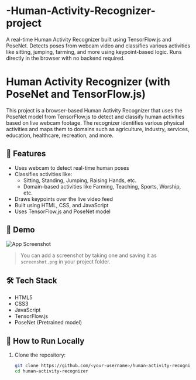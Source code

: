 # -Human-Activity-Recognizer-project
A real-time Human Activity Recognizer built using TensorFlow.js and PoseNet. Detects poses from webcam video and classifies various activities like sitting, jumping, farming, and more using keypoint-based logic. Runs directly in the browser with no backend required.



# Human Activity Recognizer (with PoseNet and TensorFlow.js)

This project is a browser-based Human Activity Recognizer that uses the PoseNet model from TensorFlow.js to detect and classify human activities based on live webcam footage. The recognizer identifies various physical activities and maps them to domains such as agriculture, industry, services, education, healthcare, recreation, and more.

## 🚀 Features

- Uses webcam to detect real-time human poses
- Classifies activities like:
  - Sitting, Standing, Jumping, Raising Hands, etc.
  - Domain-based activities like Farming, Teaching, Sports, Worship, etc.
- Draws keypoints over the live video feed
- Built using HTML, CSS, and JavaScript
- Uses TensorFlow.js and PoseNet model

## 📸 Demo

![App Screenshot](screenshot.png)

> You can add a screenshot by taking one and saving it as `screenshot.png` in your project folder.

## 🛠️ Tech Stack

- HTML5
- CSS3
- JavaScript
- TensorFlow.js
- PoseNet (Pretrained model)

## 🔧 How to Run Locally

1. Clone the repository:
   ```bash
   git clone https://github.com/<your-username>/human-activity-recognizer.git
   cd human-activity-recognizer
